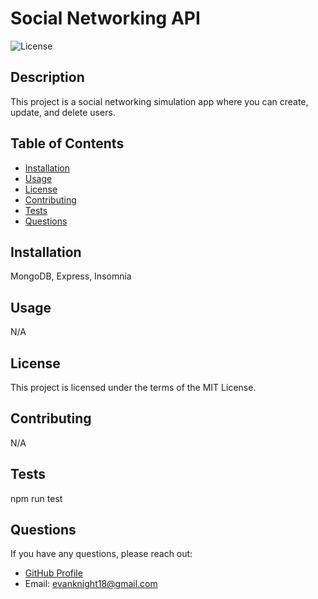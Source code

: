
# Social Networking API

![License](https://img.shields.io/badge/License-MIT-blue.svg)

## Description

This project is a social networking simulation app where you can create, update, and delete users.

## Table of Contents

- [Installation](#installation)
- [Usage](#usage)
- [License](#license)
- [Contributing](#contributing)
- [Tests](#tests)
- [Questions](#questions)

## Installation

MongoDB, Express, Insomnia

## Usage

N/A

## License

This project is licensed under the terms of the MIT License.

## Contributing

N/A

## Tests

npm run test

## Questions

If you have any questions, please reach out:

- [GitHub Profile](https://github.com/evanknight18)
- Email: evanknight18@gmail.com
